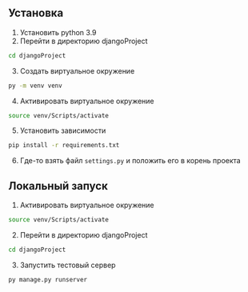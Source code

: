 ## Установка

1. Установить python 3.9
2. Перейти в директорию djangoProject
```bash
cd djangoProject
```
3. Создать виртуальное окружение
```bash
py -m venv venv
```
4. Активировать виртуальное окружение
```bash
source venv/Scripts/activate
```
5. Установить зависимости
```bash
pip install -r requirements.txt
```

6. Где-то взять файл `settings.py` и положить его в корень проекта

## Локальный запуск
1. Активировать виртуальное окружение

```bash
source venv/Scripts/activate
```
2. Перейти в директорию djangoProject
```bash
cd djangoProject
```

3. Запустить тестовый сервер
```bash
py manage.py runserver
```
